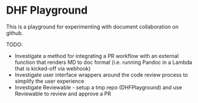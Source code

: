 # DHF Playground

This is a playground for experimenting with document collaboration on github.

TODO:
* Investigate a method for integrating a PR workflow with an external function that renders MD to doc format (i.e. running Pandoc in a Lambda that is kicked-off via webhook)
* Investigate user interface wrappers around the code review process to simplify the user  experience
* Investigate Reviewable - setup a tmp repo (DHFPlayground) and use Reviewable to review and approve a PR

